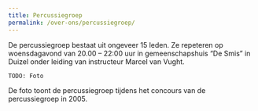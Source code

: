```yaml
---
title: Percussiegroep
permalink: /over-ons/percussiegroep/
---
```

De percussiegroep bestaat uit ongeveer 15 leden.
Ze repeteren op woensdagavond van 20.00 – 22:00 uur in gemeenschapshuis “De Smis” in Duizel onder leiding van instructeur Marcel van Vught.

`TODO: Foto`

De foto toont de percussiegroep tijdens het concours van de percussiegroep in 2005.
